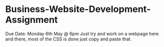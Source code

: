 # Business-Website-Development-Assignment
Due Date: Monday 6th May @ 6pm
Just try and work on a webpage here and there, most of the CSS is done just copy and paste that.
